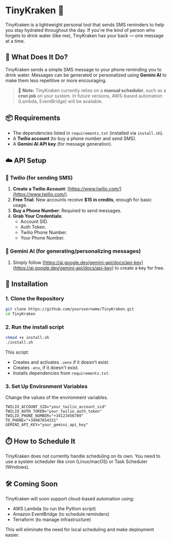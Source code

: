 # TinyKraken 🐙
TinyKraken is a lightweight personal tool that sends SMS reminders to help you stay hydrated throughout the day. If you're the kind of person who forgets to drink water (like me), TinyKraken has your back — one message at a time.

## 🧠 What Does It Do?
TinyKraken sends a simple SMS message to your phone reminding you to drink water. Messages can be generated or personalized using **Gemini AI** to make them less repetitive or more encouraging.

> 🔔 **Note:** TinyKraken currently relies on a **manual scheduler**, such as a **cron job** on your system. In future versions, AWS-based automation (Lambda, EventBridge) will be available.

## 📦 Requirements

- The dependencies listed in `requirements.txt` (installed via `install.sh`).
- A **Twilio account** (to buy a phone number and send SMS).
- A **Gemini AI API key** (for message generation).

## ☁️ API Setup

### 🔹 Twilio (for sending SMS)

1. **Create a Twilio Account**: [https://www.twilio.com/](https://www.twilio.com/).
2. **Free Trial**: New accounts receive **$15 in credits**, enough for basic usage.
3. **Buy a Phone Number**: Required to send messages.
4. **Grab Your Credentials**:
   - Account SID.
   - Auth Token.
   - Twilio Phone Number.
   - Your Phone Number.

### 🔹 Gemini AI (for generating/personalizing messages)

1. Simply follow [https://ai.google.dev/gemini-api/docs/api-key](https://ai.google.dev/gemini-api/docs/api-key) to create a key for free.

## 🚀 Installation

### 1. Clone the Repository

```bash
git clone https://github.com/yourusername/TinyKraken.git
cd TinyKraken
```

### 2. Run the install script
```bash
chmod +x install.sh
./install.sh
```
This script:
- Creates and activates `.venv` if it doesn't exist.
- Creates `.env`, if it doesn't exist.
- Installs dependencies from `requirements.txt`.

### 3. Set Up Environment Variables
Change the values of the environment variables.

```env
TWILIO_ACCOUNT_SID="your_twilio_account_sid"
TWILIO_AUTH_TOKEN="your_twilio_auth_token"
TWILIO_PHONE_NUMBER="+34123456789"
TO_PHONE="+34987654321"
GEMINI_API_KEY="your_gemini_api_key"
```

## ⏱️ How to Schedule It

TinyKraken does not currently handle scheduling on its own. You need to use a system scheduler like cron (Linux/macOS) or Task Scheduler (Windows).

## 🛠️ Coming Soon
TinyKraken will soon support cloud-based automation using:
- AWS Lambda (to run the Python script)
- Amazon EventBridge (to schedule reminders)
- Terraform (to manage infrastructure)

This will eliminate the need for local scheduling and make deployment easier.
